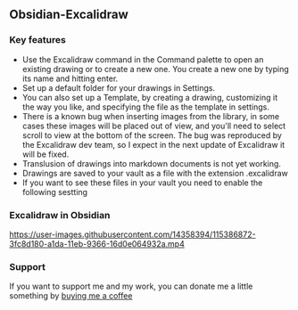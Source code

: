 ## Obsidian-Excalidraw

### Key features
- Use the Excalidraw command in the Command palette to open an existing drawing or to create a new one. You create a new one by typing its name and hitting enter.
- Set up a default folder for your drawings in Settings. 
- You can also set up a Template, by creating a drawing, customizing it the way you like, and specifying the file as the template in settings.
- There is a known bug when inserting images from the library, in some cases these images will be placed out of view, and you'll need to select scroll to view at the bottom of the screen. The bug was reproduced by the Excalidraw dev team, so I expect in the next update of Excalidraw it will be fixed.
- Translusion of drawings into markdown documents is not yet working.
- Drawings are saved to your vault as a file with the extension .excalidraw
- If you want to see these files in your vault you need to enable the following sestting

### Excalidraw in Obsidian
https://user-images.githubusercontent.com/14358394/115386872-3fc8d180-a1da-11eb-9366-16d0e064932a.mp4


### Support
If you want to support me and my work, you can donate me a little something by [buying me a coffee](https://ko-fi.com/zsolt)



